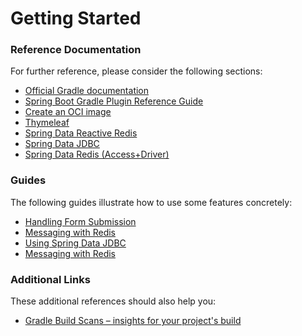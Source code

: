 # Getting Started

### Reference Documentation

For further reference, please consider the following sections:

* [Official Gradle documentation](https://docs.gradle.org)
* [Spring Boot Gradle Plugin Reference Guide](https://docs.spring.io/spring-boot/docs/2.6.1/gradle-plugin/reference/html/)
* [Create an OCI image](https://docs.spring.io/spring-boot/docs/2.6.1/gradle-plugin/reference/html/#build-image)
* [Thymeleaf](https://docs.spring.io/spring-boot/docs/2.6.1/reference/htmlsingle/#boot-features-spring-mvc-template-engines)
* [Spring Data Reactive Redis](https://docs.spring.io/spring-boot/docs/2.6.1/reference/htmlsingle/#boot-features-redis)
* [Spring Data JDBC](https://docs.spring.io/spring-data/jdbc/docs/current/reference/html/)
* [Spring Data Redis (Access+Driver)](https://docs.spring.io/spring-boot/docs/2.6.1/reference/htmlsingle/#boot-features-redis)

### Guides

The following guides illustrate how to use some features concretely:

* [Handling Form Submission](https://spring.io/guides/gs/handling-form-submission/)
* [Messaging with Redis](https://spring.io/guides/gs/messaging-redis/)
* [Using Spring Data JDBC](https://github.com/spring-projects/spring-data-examples/tree/master/jdbc/basics)
* [Messaging with Redis](https://spring.io/guides/gs/messaging-redis/)

### Additional Links

These additional references should also help you:

* [Gradle Build Scans – insights for your project's build](https://scans.gradle.com#gradle)

